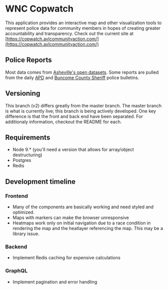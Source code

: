 # WNC Copwatch
This application provides an interactive map and other visualization tools to represent police data for community members in hopes of creating greater accountability and transparency. Check out the current site at [https://copwatch.avlcommunityaction.com/](https://copwatch.avlcommunityaction.com/)

## Police Reports
Most data comes from [Asheville's open datasets](http://data.ashevillenc.gov/datasets). Some reports are pulled from the daily [APD](https://apdp2c.buncombecounty.org/dailybulletin.aspx) and [Buncome County Sheriff](https://bcsdp2c.buncombecounty.org/dailybulletin.aspx) police bulletins.

## Versioning
This branch (v2) differs greatly from the master branch. The master branch is what is currently live; this branch is being actively developed. One key difference is that the front and back end have been separated. For additionaly information, checkout the README for each.

## Requirements
* Node 9.* (you'll need a version that allows for array/object destructuring)
* Postgres
* Redis

## Development timeline

### Frontend
* Many of the components are basically working and need styled and optimized.
* Maps with markers can make the browser unresponsive
* Heatmaps work only on initial navigation due to a race condition in rendering the map and the heatlayer referencing the map. This may be a library issue.

### Backend
* Implement Redis caching for expensive calculations

### GraphQL
* Implement pagination and error handling
